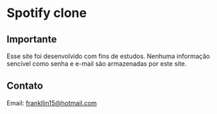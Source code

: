 # Spotify clone
## Importante
Esse site foi desenvolvido com fins de estudos. Nenhuma informação sencível como senha e e-mail são armazenadas por este site.
## Contato
Email: frankllin15@hotmail.com
